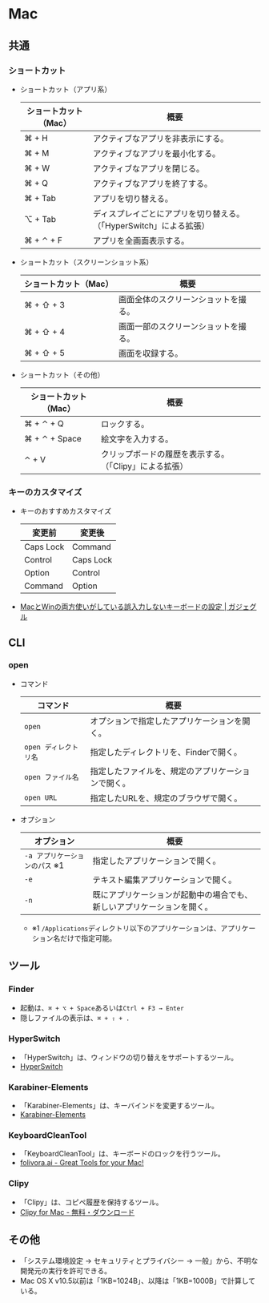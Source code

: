 # Mac

## 共通

### ショートカット

- ショートカット（アプリ系）

  | ショートカット（Mac） | 概要                                                         |
  | --------------------- | ------------------------------------------------------------ |
  | ⌘ + H                 | アクティブなアプリを非表示にする。                           |
  | ⌘ + M                 | アクティブなアプリを最小化する。                             |
  | ⌘ + W                 | アクティブなアプリを閉じる。                                 |
  | ⌘ + Q                 | アクティブなアプリを終了する。                               |
  | ⌘ + Tab               | アプリを切り替える。                                         |
  | ⌥ + Tab               | ディスプレイごとにアプリを切り替える。（「HyperSwitch」による拡張） |
  | ⌘ + ⌃ + F             | アプリを全画面表示する。                                     |
  
- ショートカット（スクリーンショット系）

  | ショートカット（Mac） | 概要                                 |
  | --------------------- | ------------------------------------ |
  | ⌘ + ⇧ + 3             | 画面全体のスクリーンショットを撮る。 |
  | ⌘ + ⇧ + 4             | 画面一部のスクリーンショットを撮る。 |
  | ⌘ + ⇧ + 5             | 画面を収録する。                     |

- ショートカット（その他）

  | ショートカット（Mac） | 概要                                                    |      |
  | --------------------- | ------------------------------------------------------- | ---- |
  | ⌘ + ⌃ + Q             | ロックする。                                            |      |
  | ⌘ + ⌃ + Space         | 絵文字を入力する。                                      |      |
  | ⌃ + V                 | クリップボードの履歴を表示する。（「Clipy」による拡張） |      |

### キーのカスタマイズ

- キーのおすすめカスタマイズ

  | 変更前    | 変更後    |
  | --------- | --------- |
  | Caps Lock | Command   |
  | Control   | Caps Lock |
  | Option    | Control   |
  | Command   | Option    |

- [MacとWinの両方使いがしている誤入力しないキーボードの設定 | ガジェグル](https://gazyeguru.com/macとwinの両方使いがしているキーボードの設定/)

## CLI

### open

- コマンド

  | コマンド              | 概要                                               |
  | --------------------- | -------------------------------------------------- |
  | `open`                | オプションで指定したアプリケーションを開く。       |
  | `open ディレクトリ名` | 指定したディレクトリを、Finderで開く。             |
  | `open ファイル名`     | 指定したファイルを、規定のアプリケーションで開く。 |
  | `open URL`            | 指定したURLを、規定のブラウザで開く。              |

- オプション

  | オプション                     | 概要                                                         |
  | ------------------------------ | ------------------------------------------------------------ |
  | `-a アプリケーションのパス` ※1 | 指定したアプリケーションで開く。                             |
  | `-e`                           | テキスト編集アプリケーションで開く。                         |
  | `-n`                           | 既にアプリケーションが起動中の場合でも、新しいアプリケーションを開く。 |

  - ※1 `/Applications`ディレクトリ以下のアプリケーションは、アプリケーション名だけで指定可能。

## ツール

### Finder

- 起動は、`⌘ + ⌥ + Space`あるいは`Ctrl + F3 → Enter`
- 隠しファイルの表示は、`⌘ + ⇧ + .`

### HyperSwitch

- 「HyperSwitch」は、ウィンドウの切り替えをサポートするツール。
- [HyperSwitch](https://bahoom.com/hyperswitch)

### Karabiner-Elements

- 「Karabiner-Elements」は、キーバインドを変更するツール。
- [Karabiner-Elements](https://karabiner-elements.pqrs.org/)

### KeyboardCleanTool

- 「KeyboardCleanTool」は、キーボードのロックを行うツール。
- [folivora.ai - Great Tools for your Mac!](https://folivora.ai/keyboardcleantool)

### Clipy

- 「Clipy」は、コピペ履歴を保持するツール。
- [Clipy for Mac - 無料・ダウンロード](https://clipy.softonic.jp/mac)

## その他

- 「システム環境設定 -> セキュリティとプライバシー -> 一般」から、不明な開発元の実行を許可できる。
- Mac OS X v10.5以前は「1KB=1024B」、以降は「1KB=1000B」で計算している。
